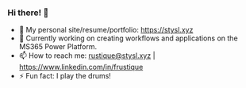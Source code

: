 ### Hi there! 👋
<!--
**STYSL/STYSL** is a ✨ _special_ ✨ repository because its `README.md` (this file) appears on your GitHub profile.
Here are some ideas to get you started:
- 🌱 I’m currently working on:
  1. Completing the <strong>Salesforce Certified Administrator Certificate</strong><br> 
     My Trailblazer profile: https://www.salesforce.com/trailblazer/a8ht98x8jakh320p4n
  2. Understanding Cybersecurity more and reading the<br> 
     <i>"Official CompTIA Security+ Study Guide"</i><br>
     to prepare for the <strong>CompTIA Security+ Certification</strong> exam.
  3. Enrolling in the <strong>Google UX Design Certificate</strong> and starting in June.-->
- 🔭 My personal site/resume/portfolio: https://stysl.xyz
- 👯 Currently working on creating workflows and applications on the MS365 Power Platform.
- 📫 How to reach me: rustique@stysl.xyz | https://www.linkedin.com/in/frustique
- ⚡ Fun fact: I play the drums!

